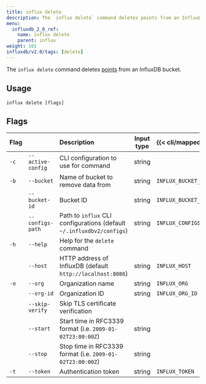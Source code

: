 ```yaml
---
title: influx delete
description: The `influx delete` command deletes points from an InfluxDB bucket.
menu:
  influxdb_2_0_ref:
    name: influx delete
    parent: influx
weight: 101
influxdb/v2.0/tags: [delete]
---
```


The `influx delete` command deletes [points](/influxdb/v2.0/reference/glossary/#point)
from an InfluxDB bucket.

## Usage
```
influx delete [flags]
```


## Flags
| Flag |                   | Description                                                                                               | Input type | {{< cli/mapped >}}   |
|:---- |:---               |:-----------                                                                                               |:----------:|:------------------   |
| `-c` | `--active-config` | CLI configuration to use for command                                                                      | string     |                      |
| `-b` | `--bucket`        | Name of bucket to remove data from                                                                        | string     | `INFLUX_BUCKET_NAME` |
|      | `--bucket-id`     | Bucket ID                                                                                                 | string     | `INFLUX_BUCKET_ID`   |
|      | `--configs-path`  | Path to `influx` CLI configurations (default `~/.influxdbv2/configs`)                                     | string     |`INFLUX_CONFIGS_PATH` |
| `-h` | `--help`          | Help for the `delete` command                                                                             |            |                      |
|      | `--host`          | HTTP address of InfluxDB (default `http://localhost:8086`)                                                | string     | `INFLUX_HOST`        |
| `-o` | `--org`           | Organization name                                                                                         | string     | `INFLUX_ORG`         |
|      | `--org-id`        | Organization ID                                                                                           | string     | `INFLUX_ORG_ID`      |            |
|      | `--skip-verify`   | Skip TLS certificate verification                                                                         |            |                      |
|      | `--start`         | Start time in RFC3339 format (i.e. `2009-01-02T23:00:00Z`)                                                | string     |                      |
|      | `--stop`          | Stop time in RFC3339 format (i.e. `2009-01-02T23:00:00Z`)                                                 | string     |                      |
| `-t` | `--token`         | Authentication token                                                                                      | string     | `INFLUX_TOKEN`       |
